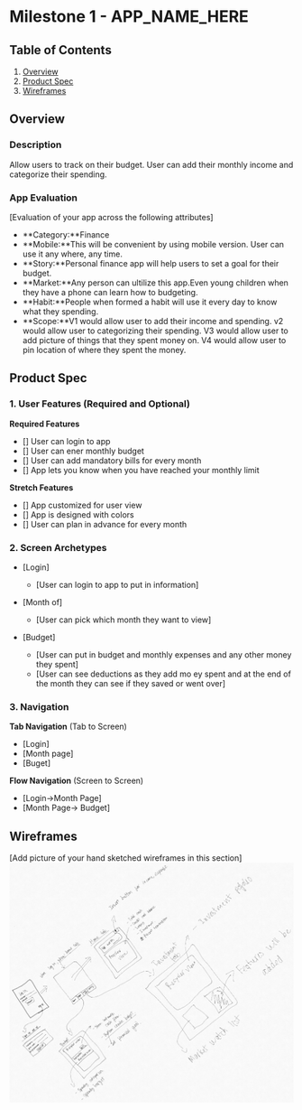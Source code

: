 # Milestone 1 - APP_NAME_HERE

## Table of Contents

1. [Overview](#Overview)
1. [Product Spec](#Product-Spec)
1. [Wireframes](#Wireframes)

## Overview

### Description

Allow users to track on their budget. User can add their monthly income and categorize their spending.

### App Evaluation

[Evaluation of your app across the following attributes]
- **Category:**Finance
- **Mobile:**This will be convenient by using mobile version. User can use it any where, any time.
- **Story:**Personal finance app will help users to set a goal for their budget.
- **Market:**Any person can ultilize this app.Even young children when they have a phone can learn how to budgeting.
- **Habit:**People when formed a habit will use it every day to know what they spending.
- **Scope:**V1 would allow user to add their income and spending. v2 would allow user to categorizing their spending. V3 would allow user to add picture of things that they spent money on. V4 would allow user to pin location of where they spent the money.

## Product Spec

### 1. User Features (Required and Optional)

**Required Features**

* [] User can login to app
* [] User can ener monthly budget
* [] User can add mandatory bills for every month
* [] App lets you know when you have reached your monthly limit

**Stretch Features**

* [] App customized for user view
* [] App is designed with colors
* [] User can plan in advance for every month

### 2. Screen Archetypes

- [Login]
  - [User can login to app to put in information]
 
- [Month of]
  - [User can pick which month they want to view]
  
- [Budget]
  - [User can put in budget and monthly expenses and any other money they spent]
  - [User can see deductions as they add mo ey spent and at the end of the month they can see if they saved or went over]
  

### 3. Navigation

**Tab Navigation** (Tab to Screen)

* [Login]
* [Month page]
* [Buget]

**Flow Navigation** (Screen to Screen)

- [Login->Month Page]
- [Month Page-> Budget]
  

## Wireframes

[Add picture of your hand sketched wireframes in this section]
<img src="https://raw.githubusercontent.com/https-github-com-Phi-Nguyen-Project/GroupProjectPersonalFinance/main/Codepath%20group.jpg" width=600>

